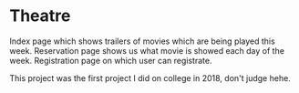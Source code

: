 # Theatre
Index page which shows trailers of movies which are being played this week.
Reservation page shows us what movie is showed each day of the week.
Registration page on which user can registrate.

This project was the first project I did on college in 2018, don't judge hehe.
